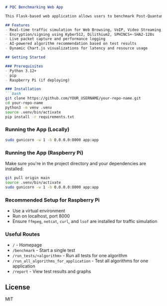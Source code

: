 ```markdown
# PQC Benchmarking Web App

This Flask-based web application allows users to benchmark Post-Quantum Cryptographic (PQC) algorithms against real-time application simulations. It evaluates algorithm performance using metrics like execution time, CPU and memory usage, latency, and throughput.

## Features
- Real-time traffic simulation for Web Browsing, VoIP, Video Streaming, and File Transfer
- Encryption/signing using Kyber512, Dilithium2, SPHINCS+-SHA2-128s
- Live packet capture and performance logging
- AI-powered algorithm recommendation based on test results
- Dynamic Chart.js visualizations for latency and resource usage

## Getting Started

### Prerequisites
- Python 3.12+
- pip
- Raspberry Pi (if deploying)

### Installation
```bash
git clone https://github.com/YOUR_USERNAME/your-repo-name.git
cd your-repo-name
python3 -m venv .venv
source .venv/bin/activate
pip install -r requirements.txt
```

### Running the App (Locally)
```bash
sudo gunicorn -w 1 -b 0.0.0.0:8000 app:app
```

### Running the App (Raspberry Pi)
Make sure you're in the project directory and your dependencies are installed:
```bash
git pull origin main
source .venv/bin/activate
sudo gunicorn -w 1 -b 0.0.0.0:8000 app:app
```

### Recommended Setup for Raspberry Pi
- Use a virtual environment
- Run on localhost, port 8000
- Ensure `ffmpeg`, `netcat`, `curl`, and `lsof` are installed for traffic simulation

### Useful Routes
- `/` - Homepage
- `/benchmark` - Start a single test
- `/run_tests/<algorithm>` - Run all tests for one algorithm
- `/run_all_algorithms_for_application` - Test all algorithms for one application
- `/report` - View test results and graphs


## License
MIT
```
```

